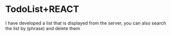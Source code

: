 # TodoList+REACT
I have developed a list that is displayed from the server, you can also search the list by (phrase) and delete them
